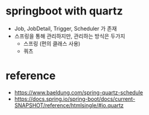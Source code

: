 # springboot with quartz
* Job, JobDetail, Trigger, Scheduler 가 존재
* 스프링을 통해 관리하지만, 관리하는 방식은 두가지
  * 스프링 (편의 클래스 사용)
  * 쿼츠

# reference
* https://www.baeldung.com/spring-quartz-schedule
* https://docs.spring.io/spring-boot/docs/current-SNAPSHOT/reference/htmlsingle/#io.quartz